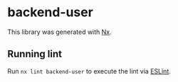 # backend-user

This library was generated with [Nx](https://nx.dev).

## Running lint

Run `nx lint backend-user` to execute the lint via [ESLint](https://eslint.org/).
